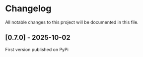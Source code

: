 # Changelog

All notable changes to this project will be documented in this file.

## [0.7.0] - 2025-10-02
First version published on PyPi
